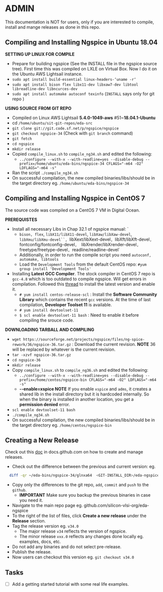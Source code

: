# ADMIN
This documentation is NOT for users, only if you are interested to compile, install and mange releases as done in this repo.

## Compiling and Installing Ngspice in Ubuntu 18.04

**SETTING UP LINUX FOR COMPILE**

- Prepare for building ngspice (See the INSTALL file in the ngspice source tree). First time this was compiled on LXLE on Virtual Box. Now I do it on the Ubuntu AWS Lightsail instance.
- ```sudo apt install build-essential linux-headers-‘uname -r‘```
- ```sudo apt install bison flex libx11-dev libxaw7-dev libtool libreadline-dev libncurces-dev```
- ```sudo apt install automake autoconf texinfo``` (```INSTALL``` says only for git repo )
 
**USING SOURCE FROM GIT REPO**

- Compiled on Linux AWS Lightsail **5.4.0-1049-aws** #51~**18.04.1-Ubuntu**
- cd ```/home/ubuntu/sit-git-repos/eda-src```
- ```git clone git://git.code.sf.net/p/ngspice/ngspice```
- ```git checkout ngspice-34``` (Check with ```git branch``` command)
- ```git fetch```
- ```cd ngspice```
- ```mkdir release```
- Copied ```compile_linux.sh``` to ```compile_ng34.sh``` and edited the following:
  - ```../configure --with-x --with-readline=yes --disable-debug --prefix=/home/ubuntu/eda-bins/ngspice-34 CFLAGS="-m64 -O2" LDFLAGS="-m64 -s"```
- Ran the script ```./compile_ng34.sh```
- On successful compilation, the new compiled binaries/libs/should be in the target directory eg. ```/home/ubuntu/eda-bins/ngspice-34```
 
## Compiling and Installing Ngspice in CentOS 7

The source code was compiled on a CentOS 7 VM in Digital Ocean.

**PREREQUISTES**

- Install all necessary Libs in Chap 32.1 of ngspice manual: `
  - `bison, flex`, `libX11/libX11-devel`, `libXaw/libXaw-devel`, `libXmu/libXmu-devel``, `libXext/libXext-devel`, `libXft/libXft-devel`, `fontconfig/fontconfig-devel`,  `libXrender/libXrender-devel`, `freetype/freetype-devel`, `readline/readline-devel`
  - Additionally, in order to run the compile script you need `autoconf, automake, libtools`
  - Load the `Development Tools` from the default CentOS repo: `#yum group install 'Development Tools'`
- Installing **Latest GCC Compiler**. The stock compiler in CentOS 7 repo is `gcc-4.8` which is too outdated to compile ngspice. Will get errors in compilation. Followed this [thread](https://linuxize.com/post/how-to-install-gcc-compiler-on-centos-7/) to install the latest version and enable it. 
  - `# yum install centos-release-scl` : Install the __Software Community Library__ which contains the recent `gcc` versions. At the time of last compilation, __Developer Toolset 11__ is available. 
  - `# yum install devtoolset-11`
  - `$ scl enable devtoolset-11 bash` : Need to enable it before compiling the srouce code.

**DOWNLOADING TARBALL AND COMPILING**

- `wget https://sourceforge.net/projects/ngspice/files/ng-spice-rework/36/ngspice-36.tar.gz` : Download the current revision. **NOTE** 36 will be replaced by whatever is the current revision.
- `tar -xzvf ngspice-36.tar.gz` 
- `cd ngspice-36`
- `mkdir release`
- Copy `compile_linux.sh` to `compile_ng36.sh` and edited the following:
  - `../configure --with-x --with-readline=yes --disable-debug --prefix=/home/centos/ngspice-bin CFLAGS="-m64 -O2" LDFLAGS="-m64 -s"`
  - **--enable=xspice NOTE** If you enable `xspice` and `adms`, it creates a shared lib in the install directory but it is hardcoded internally. So when the binary is installed in another location, you get a __permission denied__ error.
- `scl enable devtoolset-11 bash`
- `./compile_ng34.sh`
- On successful compilation, the new compiled binaries/libs/should be in the target directory eg. `/home/centos/ngspice-bin`

## Creating a New Release

Check out this [doc](https://docs.github.com/en/github/administering-a-repository/releasing-projects-on-github/managing-releases-in-a-repository) in docs.github.com on how to create and manage releases.
  
- Check out the difference between the previous and current version: eg.
```bash
  diff -qr ~/eda-bins/ngspice-34/glnxa64  <GIT-INSTALL_DIR>/eda-ngspice/glnxa64
```
- Copy only the differences to the git repo, `add`, `commit` and `push` to the `github`.
  - **IMPORTANT** Make sure you backup the previous binaries in case you need it.
- Navigate to the main repo page eg. github.com/silicon-vlsi-org/eda-ngspice
- To the right of the list of files, click **Create a new release** under the **Release** section.
- Tag the release version eg. ```v34.0```
  - The major release ```v34``` reflects the version of ngspice.
  - The minor release ```vxx.0``` reflects any changes done locally eg. examples, docs, etc.
- Do not add any binaries and do not select pre-release.
- Publish the release. 
- Now users can checkout this version eg. ```git checkout v34.0```
  

## Tasks
- [ ] Add a getting started tutorial with some real life examples.
